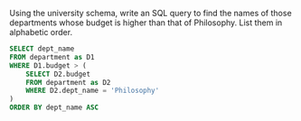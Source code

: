 Using the university schema, write an SQL query to find the names of those departments whose budget is higher than that of Philosophy. List them in alphabetic order.

```SQL
SELECT dept_name
FROM department as D1
WHERE D1.budget > (
    SELECT D2.budget
    FROM department as D2
    WHERE D2.dept_name = 'Philosophy'
)
ORDER BY dept_name ASC
```